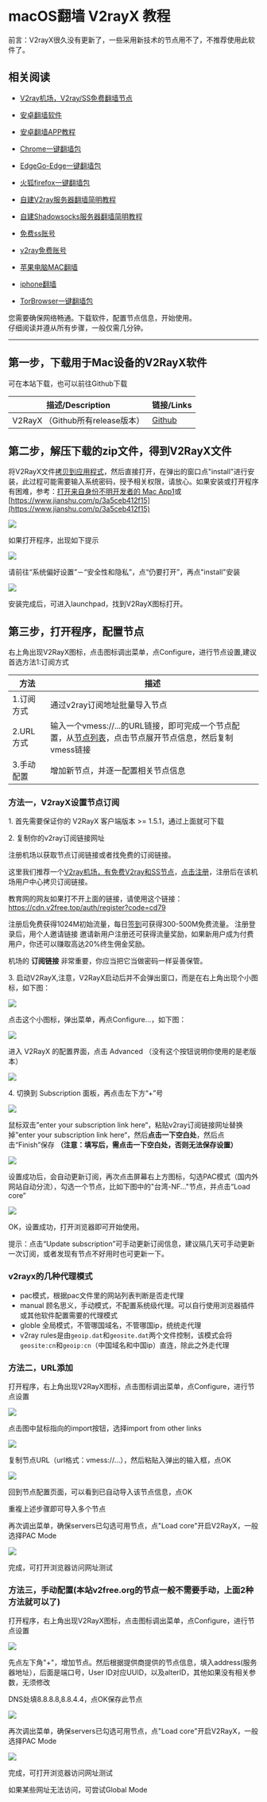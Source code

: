 # macOS翻墙 V2rayX 教程

前言：V2rayX很久没有更新了，一些采用新技术的节点用不了，不推荐使用此软件了。

## 相关阅读
*   [V2ray机场，V2ray/SS免费翻墙节点](https://github.com/bannedbook/fanqiang/wiki/V2ray%E6%9C%BA%E5%9C%BA)

*   [安卓翻墙软件](https://github.com/bannedbook/fanqiang/wiki/%E5%AE%89%E5%8D%93%E7%BF%BB%E5%A2%99%E8%BD%AF%E4%BB%B6)
*   [安卓翻墙APP教程](https://github.com/bannedbook/fanqiang/tree/master/android)
*   [Chrome一键翻墙包](https://github.com/bannedbook/fanqiang/wiki/Chrome%E4%B8%80%E9%94%AE%E7%BF%BB%E5%A2%99%E5%8C%85)
*   [EdgeGo-Edge一键翻墙包](https://github.com/bannedbook/fanqiang/tree/master/EdgeGo)
*   [火狐firefox一键翻墙包](https://github.com/bannedbook/fanqiang/wiki/%E7%81%AB%E7%8B%90firefox%E4%B8%80%E9%94%AE%E7%BF%BB%E5%A2%99%E5%8C%85)
*   [自建V2ray服务器翻墙简明教程](https://github.com/bannedbook/fanqiang/blob/master/v2ss/%E8%87%AA%E5%BB%BAV2ray%E6%9C%8D%E5%8A%A1%E5%99%A8%E7%AE%80%E6%98%8E%E6%95%99%E7%A8%8B.md)
*   [自建Shadowsocks服务器翻墙简明教程](https://github.com/bannedbook/fanqiang/blob/master/v2ss/%E8%87%AA%E5%BB%BAShadowsocks%E6%9C%8D%E5%8A%A1%E5%99%A8%E7%AE%80%E6%98%8E%E6%95%99%E7%A8%8B.md)
*   [免费ss账号](https://github.com/bannedbook/fanqiang/wiki/%E5%85%8D%E8%B4%B9ss%E8%B4%A6%E5%8F%B7)
*   [v2ray免费账号](https://github.com/bannedbook/fanqiang/wiki/v2ray%E5%85%8D%E8%B4%B9%E8%B4%A6%E5%8F%B7)
*   [苹果电脑MAC翻墙](https://github.com/bannedbook/fanqiang/wiki/%E8%8B%B9%E6%9E%9C%E7%94%B5%E8%84%91MAC%E7%BF%BB%E5%A2%99)
*   [iphone翻墙](https://github.com/bannedbook/fanqiang/wiki/iphone%E7%BF%BB%E5%A2%99)
*   [TorBrowser一键翻墙包](https://github.com/bannedbook/fanqiang/wiki/TorBrowser%E4%B8%80%E9%94%AE%E7%BF%BB%E5%A2%99%E5%8C%85)

您需要确保网络畅通。下载软件，配置节点信息，开始使用。  
仔细阅读并遵从所有步骤，一般仅需几分钟。

* * *

第一步，下载用于Mac设备的V2RayX软件
----------------------

可在本站下载，也可以前往Github下载

|描述/Description|链接/Links|
|--- |--- |
|V2RayX （Github所有release版本）|[Github](https://github.com/Cenmrev/V2RayX/releases)|

第二步，解压下载的zip文件，得到V2RayX文件
-------------------------

将V2RayX文件[拷贝到应用程式](https://www.google.com/search?q=Mac+%E6%8B%B7%E8%B4%9D%E7%A8%8B%E5%BA%8F%E5%88%B0%E5%BA%94%E7%94%A8%E7%A8%8B%E5%BA%8F)，然后直接打开，在弹出的窗口点"install"进行安装，此过程可能需要输入系统密码，授予相关权限，请放心。如果安装或打开程序有困难，参考：[打开来自身份不明开发者的 Mac App1](https://support.apple.com/zh-cn/guide/mac-help/mh40616/mac)或[https://www.jianshu.com/p/3a5ceb412f15](https://www.jianshu.com/p/3a5ceb412f15)

![](https://v2free.org/docs/SSPanel/macOS/V2rayX_files/mac-03.png)

如果打开程序，出现如下提示

![](https://v2free.org/docs/SSPanel/macOS/V2rayX_files/mac-01.png)

请前往“系统偏好设置”－“安全性和隐私”，点“仍要打开”，再点"install"安装

![](https://v2free.org/docs/SSPanel/macOS/V2rayX_files/mac-02.png)

安装完成后，可进入launchpad，找到V2RayX图标打开。

第三步，打开程序，配置节点
-------------

右上角出现V2RayX图标，点击图标调出菜单，点Configure，进行节点设置,建议首选方法1:订阅方式

|方法|描述|
|--- |--- |
|1.订阅方式|通过v2ray订阅地址批量导入节点|
|2.URL方式|输入一个vmess://...的URL链接，即可完成一个节点配置，从[节点列表](/user/node)，点击节点展开节点信息，然后复制vmess链接|
|3.手动配置|增加新节点，并逐一配置相关节点信息|

### 方法一，V2rayX设置节点订阅

1\. 首先需要保证你的 V2RayX 客户端版本 >= 1.5.1，通过上面就可下载

2\. 复制你的v2ray订阅链接网址


注册机场以获取节点订阅链接或者找免费的订阅链接。

这里我们推荐一个[V2ray机场，有免费V2ray和SS节点](https://github.com/bannedbook/fanqiang/wiki/V2ray%E6%9C%BA%E5%9C%BA)，[点击注册](https://w1.v2free.top/auth/register?code=cd79)，注册后在该机场用户中心拷贝订阅链接。

教育网的网友如果打不开上面的链接，请使用这个链接：
https://cdn.v2free.top/auth/register?code=cd79

注册后免费获得1024M初始流量，每日[签到](https://raw.githubusercontent.com/bannedbook/fanqiang/master/v2ss/images/checkin.jpg)可获得300-500M免费流量。
注册登录后，用个人邀请链接 邀请新用户注册还可获得流量奖励，如果新用户成为付费用户，你还可以赚取高达20%终生佣金奖励。

机场的 **订阅链接** 非常重要，你应当把它当做密码一样妥善保管。

3\. 启动V2RayX,注意，V2RayX启动后并不会弹出窗口，而是在右上角出现个小图标，如下图：

![](https://v2free.org/docs/SSPanel/macOS/V2rayX_files/v2rayx1.jpg)

点击这个小图标，弹出菜单，再点Configure...，如下图：

![](https://v2free.org/docs/SSPanel/macOS/V2rayX_files/v2rayx2.jpg)

进入 V2RayX 的配置界面，点击 Advanced （没有这个按钮说明你使用的是老版本）

![](https://v2free.org/docs/SSPanel/macOS/V2rayX_files/v2rayx3.jpg)

4\. 切换到 Subscription 面板，再点击左下方“+”号

![](https://v2free.org/docs/SSPanel/macOS/V2rayX_files/v2rayx4.jpg)

鼠标双击”enter your subscription link here“，粘贴v2ray订阅链接网址替换掉”enter your subscription link here“，然后**点击一下空白处**，然后点击“Finish”保存 **（注意：填写后，需点击一下空白处，否则无法保存设置）**

![](https://v2free.org/docs/SSPanel/macOS/V2rayX_files/v2rayx5.png)

设置成功后，会自动更新订阅，再次点击屏幕右上方图标，勾选PAC模式（国内外网站自动分流），勾选一个节点，比如下图中的"台湾-NF..."节点，并点击“Load core”

![](https://v2free.org/docs/SSPanel/macOS/V2rayX_files/v2rayx6.png)

OK，设置成功，打开浏览器即可开始使用。

提示：点击“Update subscription”可手动更新订阅信息，建议隔几天可手动更新一次订阅，或者发现有节点不好用时也可更新一下。

### v2rayx的几种代理模式

*   pac模式，根据pac文件里的网站列表判断是否走代理
*   manual 顾名思义，手动模式，不配置系统级代理。可以自行使用浏览器插件或其他软件配置需要的代理模式
*   globle 全局模式，不管哪国域名，不管哪国ip，统统走代理
*   v2ray rules是由`geoip.dat`和`geosite.dat`两个文件控制，该模式会将`geosite:cn`和`geoip:cn`（中国域名和中国ip）直连，除此之外走代理

### 方法二，URL添加

打开程序，右上角出现V2RayX图标，点击图标调出菜单，点Configure，进行节点设置

![](https://v2free.org/docs/SSPanel/macOS/V2rayX_files/mac-04.png)

点击图中鼠标指向的import按钮，选择import from other links

![](https://v2free.org/docs/SSPanel/macOS/V2rayX_files/mac-07.jpg)

复制节点URL（url格式：vmess://...），然后粘贴入弹出的输入框，点OK

![](https://v2free.org/docs/SSPanel/macOS/V2rayX_files/mac-08.png)

回到节点配置页面，可以看到已自动导入该节点信息，点OK

重複上述步骤即可导入多个节点

再次调出菜单，确保servers已勾选可用节点，点"Load core"开启V2RayX，一般选择PAC Mode

![](https://v2free.org/docs/SSPanel/macOS/V2rayX_files/mac-10.png)

完成，可打开浏览器访问网址测试

### 方法三，手动配置(本站v2free.org的节点一般不需要手动，上面2种方法就可以了)

打开程序，右上角出现V2RayX图标，点击图标调出菜单，点Configure，进行节点设置

![](https://v2free.org/docs/SSPanel/macOS/V2rayX_files/mac-04.png)

先点左下角"+"，增加节点。然后根据提供商提供的节点信息，填入address(服务器地址），后面是端口号，User ID对应UUID，以及alterID，其他如果没有相关参数，无须修改

DNS处填8.8.8.8,8.8.4.4，点OK保存此节点

![](https://v2free.org/docs/SSPanel/macOS/V2rayX_files/mac-05.png)

再次调出菜单，确保servers已勾选可用节点，点"Load core"开启V2RayX，一般选择PAC Mode

![](https://v2free.org/docs/SSPanel/macOS/V2rayX_files/mac-06.png)

完成，可打开浏览器访问网址测试

如果某些网址无法访问，可尝试Global Mode

